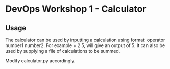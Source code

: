 # DevOps Workshop 1 - Calculator

## Usage

The calculator can be used by inputting a calculation using format: operator number1 number2. For example + 2 5, will give an output of 5.
It can also be used by supplying a file of calculations to be summed.

Modify calculator.py accordingly.